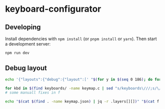 # keyboard-configurator

## Developing

Install dependencies with `npm install` (or `pnpm install` or `yarn`).
Then start a development server:

```bash
npm run dev
```

## Debug layout

```bash
echo '{"layouts":{"debug":{"layout":[' "$(for y in $(seq 0 186); do for x in $(seq 0 28); do echo "{\"matrix\": [$x, $y], \"x\": $x, \"y\": $y}",; done done)" "]" | sed "s/, \]/\]\}\}\}/" | jq -c
```

```bash
for kbd in $(find keyboards/ -name keymap.c | sed "s/keyboards\///;s/\/keymaps\//|/;s/\/keymap.c//"); do qmk c2json -kb $(echo $kbd | cut -d"|" -f1)  -km $(echo $kbd | cut -d"|" -f2); done > f
# some manuall fixes in f

echo "$(cat $(find . -name keymap.json) | jq -r .layers[][])" "$(cat f | jq -r .layers[][])" "$(cat $(find . -name 'keymap.c') | sed "s|//.*||;/\/\*/,/\*\//d" | tr -d " " | sed "s/$/XNLX/;s/[[:space:]]//g" | tr -d "\n" | sed "s/\[[A-Z0-9_]\+\]=LAYOUT[^(]*(/\n/g" | awk ' NR>1{n=1;for(i=1;i<=length($0);i++){c=substr($0,i,1);if(c=="(")n++;if(c==")")n--;if(n==0){printf "%s,",substr($0,0,i-1);break}}}' | sed "s/XNLX//g" | awk '{p=1;n=0;for(i=1;i<length($0);i++){c=substr($0,i,1);if(c=="(")n++;if(c==")")n--;if(c==","&&n==0){printf "%s\n",substr($0,p,i-p); p=i+1;}}}' | sed "s/^_*//;s/_*$//;")" | sort -u | sed 's/^/"/;s/$/",/' | tr "\n" " " | sed 's/^/\{"layers"\: \[\[/;s/, $/\]\]\}/' | jq -c
```
